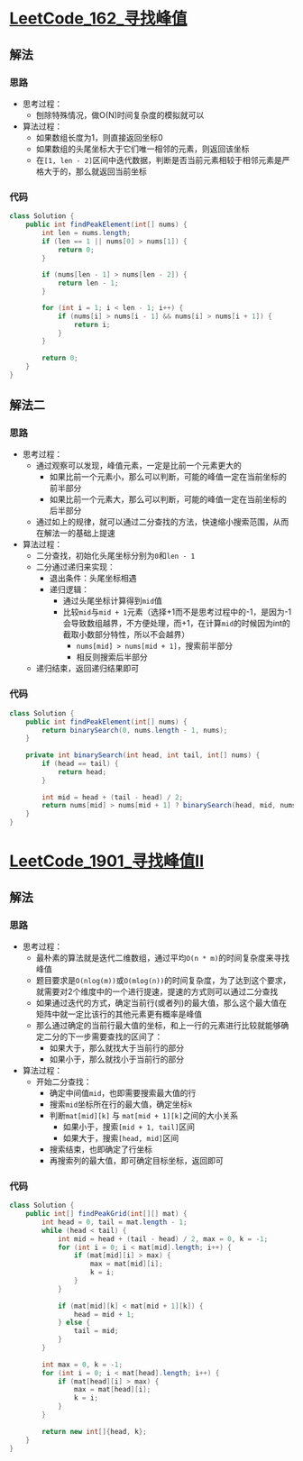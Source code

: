 # [LeetCode_162_寻找峰值](https://leetcode.cn/problems/find-peak-element)
## 解法
### 思路
- 思考过程：
  - 刨除特殊情况，做O(N)时间复杂度的模拟就可以
- 算法过程：
  - 如果数组长度为1，则直接返回坐标0
  - 如果数组的头尾坐标大于它们唯一相邻的元素，则返回该坐标
  - 在`[1, len - 2]`区间中迭代数据，判断是否当前元素相较于相邻元素是严格大于的，那么就返回当前坐标
### 代码
```java
class Solution {
    public int findPeakElement(int[] nums) {
        int len = nums.length;
        if (len == 1 || nums[0] > nums[1]) {
            return 0;
        }
        
        if (nums[len - 1] > nums[len - 2]) {
            return len - 1;
        }

        for (int i = 1; i < len - 1; i++) {
            if (nums[i] > nums[i - 1] && nums[i] > nums[i + 1]) {
                return i;
            }
        }
        
        return 0;
    }
}
```
## 解法二
### 思路
- 思考过程：
  - 通过观察可以发现，峰值元素，一定是比前一个元素更大的
    - 如果比前一个元素小，那么可以判断，可能的峰值一定在当前坐标的前半部分
    - 如果比前一个元素大，那么可以判断，可能的峰值一定在当前坐标的后半部分
  - 通过如上的规律，就可以通过二分查找的方法，快速缩小搜索范围，从而在解法一的基础上提速
- 算法过程：
  - 二分查找，初始化头尾坐标分别为`0`和`len - 1`
  - 二分通过递归来实现：
    - 退出条件：头尾坐标相遇
    - 递归逻辑：
      - 通过头尾坐标计算得到`mid`值
      - 比较`mid`与`mid + 1`元素（选择+1而不是思考过程中的-1，是因为-1会导致数组越界，不方便处理，而+1，在计算`mid`的时候因为int的截取小数部分特性，所以不会越界）
        - `nums[mid] > nums[mid + 1]`，搜索前半部分
        - 相反则搜索后半部分
  - 递归结束，返回递归结果即可
### 代码
```java
class Solution {
    public int findPeakElement(int[] nums) {
        return binarySearch(0, nums.length - 1, nums);
    }
    
    private int binarySearch(int head, int tail, int[] nums) {
        if (head == tail) {
            return head;
        }
        
        int mid = head + (tail - head) / 2;
        return nums[mid] > nums[mid + 1] ? binarySearch(head, mid, nums) : binarySearch(mid + 1, tail, nums);
    }
}
```
# [LeetCode_1901_寻找峰值II](https://leetcode.cn/problems/find-a-peak-element-ii/description/)
## 解法
### 思路
- 思考过程：
  - 最朴素的算法就是迭代二维数组，通过平均`O(n * m)`的时间复杂度来寻找峰值
  - 题目要求是`O(nlog(m))`或`O(mlog(n))`的时间复杂度，为了达到这个要求，就需要对2个维度中的一个进行提速，提速的方式则可以通过二分查找
  - 如果通过迭代的方式，确定当前行(或者列)的最大值，那么这个最大值在矩阵中就一定比该行的其他元素更有概率是峰值
  - 那么通过确定的当前行最大值的坐标，和上一行的元素进行比较就能够确定二分的下一步需要查找的区间了：
    - 如果大于，那么就找大于当前行的部分
    - 如果小于，那么就找小于当前行的部分
- 算法过程：
  - 开始二分查找：
    - 确定中间值`mid`，也即需要搜索最大值的行
    - 搜索`mid`坐标所在行的最大值，确定坐标`k`
    - 判断`mat[mid][k]` 与 `mat[mid + 1][k]`之间的大小关系
      - 如果小于，搜索`[mid + 1, tail]`区间
      - 如果大于，搜索`[head, mid]`区间
    - 搜索结束，也即确定了行坐标
    - 再搜索列的最大值，即可确定目标坐标，返回即可
### 代码
```java
class Solution {
    public int[] findPeakGrid(int[][] mat) {
        int head = 0, tail = mat.length - 1;
        while (head < tail) {
            int mid = head + (tail - head) / 2, max = 0, k = -1;
            for (int i = 0; i < mat[mid].length; i++) {
                if (mat[mid][i] > max) {
                    max = mat[mid][i];
                    k = i;
                }
            }
            
            if (mat[mid][k] < mat[mid + 1][k]) {
                head = mid + 1;
            } else {
                tail = mid;
            }
        }
        
        int max = 0, k = -1;
        for (int i = 0; i < mat[head].length; i++) {
            if (mat[head][i] > max) {
                max = mat[head][i];
                k = i;
            }
        }
        
        return new int[]{head, k};
    }
}
```